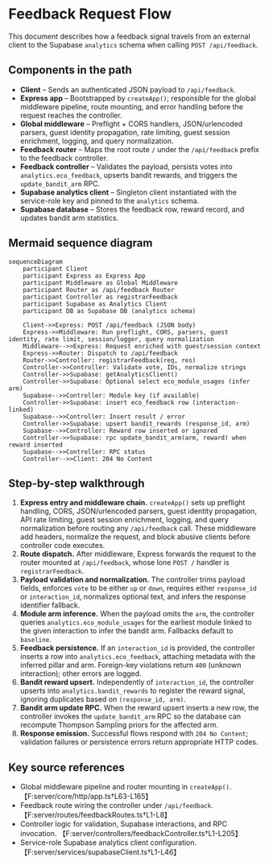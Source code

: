 # Feedback Request Flow

This document describes how a feedback signal travels from an external client to the Supabase `analytics` schema when calling `POST /api/feedback`.

## Components in the path

- **Client** – Sends an authenticated JSON payload to `/api/feedback`.
- **Express app** – Bootstrapped by `createApp()`; responsible for the global middleware pipeline, route mounting, and error handling before the request reaches the controller.
- **Global middleware** – Preflight + CORS handlers, JSON/urlencoded parsers, guest identity propagation, rate limiting, guest session enrichment, logging, and query normalization.
- **Feedback router** – Maps the root route `/` under the `/api/feedback` prefix to the feedback controller.
- **Feedback controller** – Validates the payload, persists votes into `analytics.eco_feedback`, upserts bandit rewards, and triggers the `update_bandit_arm` RPC.
- **Supabase analytics client** – Singleton client instantiated with the service-role key and pinned to the `analytics` schema.
- **Supabase database** – Stores the feedback row, reward record, and updates bandit arm statistics.

## Mermaid sequence diagram

```mermaid
sequenceDiagram
    participant Client
    participant Express as Express App
    participant Middleware as Global Middleware
    participant Router as /api/feedback Router
    participant Controller as registrarFeedback
    participant Supabase as Analytics Client
    participant DB as Supabase DB (analytics schema)

    Client->>Express: POST /api/feedback (JSON body)
    Express->>Middleware: Run preflight, CORS, parsers, guest identity, rate limit, session/logger, query normalization
    Middleware-->>Express: Request enriched with guest/session context
    Express->>Router: Dispatch to /api/feedback
    Router->>Controller: registrarFeedback(req, res)
    Controller->>Controller: Validate vote, IDs, normalize strings
    Controller->>Supabase: getAnalyticsClient()
    Controller->>Supabase: Optional select eco_module_usages (infer arm)
    Supabase-->>Controller: Module key (if available)
    Controller->>Supabase: insert eco_feedback row (interaction-linked)
    Supabase-->>Controller: Insert result / error
    Controller->>Supabase: upsert bandit_rewards (response_id, arm)
    Supabase-->>Controller: Reward row inserted or ignored
    Controller->>Supabase: rpc update_bandit_arm(arm, reward) when reward inserted
    Supabase-->>Controller: RPC status
    Controller-->>Client: 204 No Content
```

## Step-by-step walkthrough

1. **Express entry and middleware chain.** `createApp()` sets up preflight handling, CORS, JSON/urlencoded parsers, guest identity propagation, API rate limiting, guest session enrichment, logging, and query normalization before routing any `/api/feedback` call. These middleware add headers, normalize the request, and block abusive clients before controller code executes.
2. **Route dispatch.** After middleware, Express forwards the request to the router mounted at `/api/feedback`, whose lone `POST /` handler is `registrarFeedback`.
3. **Payload validation and normalization.** The controller trims payload fields, enforces `vote` to be either `up` or `down`, requires either `response_id` or `interaction_id`, normalizes optional text, and infers the response identifier fallback.
4. **Module arm inference.** When the payload omits the `arm`, the controller queries `analytics.eco_module_usages` for the earliest module linked to the given interaction to infer the bandit arm. Fallbacks default to `baseline`.
5. **Feedback persistence.** If an `interaction_id` is provided, the controller inserts a row into `analytics.eco_feedback`, attaching metadata with the inferred pillar and arm. Foreign-key violations return `400` (unknown interaction); other errors are logged.
6. **Bandit reward upsert.** Independently of `interaction_id`, the controller upserts into `analytics.bandit_rewards` to register the reward signal, ignoring duplicates based on `(response_id, arm)`.
7. **Bandit arm update RPC.** When the reward upsert inserts a new row, the controller invokes the `update_bandit_arm` RPC so the database can recompute Thompson Sampling priors for the affected arm.
8. **Response emission.** Successful flows respond with `204 No Content`; validation failures or persistence errors return appropriate HTTP codes.

## Key source references

- Global middleware pipeline and router mounting in `createApp()`. 【F:server/core/http/app.ts†L63-L165】
- Feedback route wiring the controller under `/api/feedback`. 【F:server/routes/feedbackRoutes.ts†L1-L8】
- Controller logic for validation, Supabase interactions, and RPC invocation. 【F:server/controllers/feedbackController.ts†L1-L205】
- Service-role Supabase analytics client configuration. 【F:server/services/supabaseClient.ts†L1-L46】
